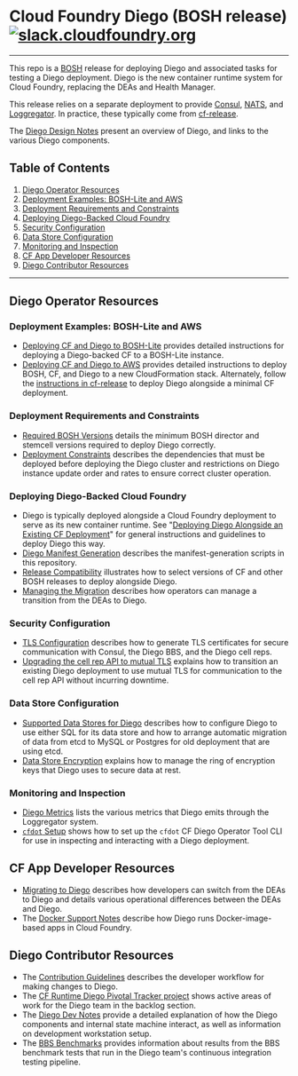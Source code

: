 # Cloud Foundry Diego (BOSH release) [![slack.cloudfoundry.org](https://slack.cloudfoundry.org/badge.svg)](https://slack.cloudfoundry.org)

----
This repo is a [BOSH](https://github.com/cloudfoundry/bosh) release for
deploying Diego and associated tasks for testing a Diego deployment.
Diego is the new container runtime system for Cloud Foundry, replacing the DEAs and Health Manager.

This release relies on a separate deployment to provide
[Consul](https://github.com/hashicorp/consul),
[NATS](https://github.com/apcera/gnatsd), and
[Loggregator](https://github.com/cloudfoundry/loggregator). In practice, these typically
come from [cf-release](https://github.com/cloudfoundry/cf-release).

The [Diego Design Notes](https://github.com/cloudfoundry/diego-design-notes) present an overview of Diego, and links to the various Diego components.

## Table of Contents

1. [Diego Operator Resources](#diego-operator-resources)
  1. [Deployment Examples: BOSH-Lite and AWS](#deployment-examples)
  1. [Deployment Requirements and Constraints](#deployment-requirements-constraints)
  1. [Deploying Diego-Backed Cloud Foundry](#deploying-diego-backed-cloud-foundry)
  1. [Security Configuration](#security-configuration)
  1. [Data Store Configuration](#data-store-configuration)
  1. [Monitoring and Inspection](#monitoring-inspection)
1. [CF App Developer Resources](#cf-app-developer-resources)
1. [Diego Contributor Resources](#diego-contributor-resources)

---

## <a name="diego-operator-resources"></a>Diego Operator Resources

### <a name="deployment-examples"></a>Deployment Examples: BOSH-Lite and AWS

- [Deploying CF and Diego to BOSH-Lite](examples/bosh-lite) provides detailed instructions for deploying a Diego-backed CF to a BOSH-Lite instance.
- [Deploying CF and Diego to AWS](examples/aws) provides detailed instructions to deploy BOSH, CF, and Diego to a new CloudFormation stack. Alternately, follow the [instructions in cf-release](https://github.com/cloudfoundry/cf-release/tree/master/example_manifests) to deploy Diego alongside a minimal CF deployment.


### <a name="deployment-requirements-constraints"></a>Deployment Requirements and Constraints

- [Required BOSH Versions](docs/required-bosh-versions.md) details the minimum BOSH director and stemcell versions required to deploy Diego correctly.
- [Deployment Constraints](docs/deployment-constraints.md) describes the dependencies that must be deployed before deploying the Diego cluster and restrictions on Diego instance update order and rates to ensure correct cluster operation.


### <a name="deploying-diego-backed-cloud-foundry"></a>Deploying Diego-Backed Cloud Foundry

- Diego is typically deployed alongside a Cloud Foundry deployment to serve as its new container runtime. See "[Deploying Diego Alongside an Existing CF Deployment](docs/deploy-alongside-existing-cf.md)" for general instructions and guidelines to deploy Diego this way.
- [Diego Manifest Generation](docs/manifest-generation.md) describes the manifest-generation scripts in this repository.
- [Release Compatibility](docs/release-compatibility.md) illustrates how to select versions of CF and other BOSH releases to deploy alongside Diego.
- [Managing the Migration](https://github.com/cloudfoundry/diego-design-notes/blob/master/migrating-to-diego.md#managing-the-migration) describes how operators can manage a transition from the DEAs to Diego.


### <a name="security-configuration"></a>Security Configuration

- [TLS Configuration](docs/tls-configuration.md) describes how to generate TLS certificates for secure communication with Consul, the Diego BBS, and the Diego cell reps.
- [Upgrading the cell rep API to mutual TLS](docs/upgrading-secure-cell-rep-api.md) explains how to transition an existing Diego deployment to use mutual TLS for communication to the cell rep API without incurring downtime.


### <a name="data-store-configuration"></a>Data Store Configuration

- [Supported Data Stores for Diego](docs/data-stores.md) describes how to configure Diego to use either SQL for its data store and how to arrange automatic migration of data from etcd to MySQL or Postgres for old deployment that are using etcd.
- [Data Store Encryption](docs/data-store-encryption.md) explains how to manage the ring of encryption keys that Diego uses to secure data at rest.


### <a name="monitoring-inspection"></a>Monitoring and Inspection

- [Diego Metrics](docs/metrics.md) lists the various metrics that Diego emits through the Loggregator system.
- [`cfdot` Setup](docs/cfdot-setup.md) shows how to set up the `cfdot` CF Diego Operator Tool CLI for use in inspecting and interacting with a Diego deployment.


## <a name="cf-app-developer-resources"></a>CF App Developer Resources

- [Migrating to Diego](https://github.com/cloudfoundry/diego-design-notes/blob/master/migrating-to-diego.md) describes how developers can switch from the DEAs to Diego and details various operational differences between the DEAs and Diego.
- The [Docker Support Notes](https://github.com/cloudfoundry/diego-design-notes/blob/master/docker-support.md) describe how Diego runs Docker-image-based apps in Cloud Foundry.


## <a name="diego-contributor-resources"></a>Diego Contributor Resources

- The [Contribution Guidelines](CONTRIBUTING.md) describes the developer workflow for making changes to Diego.
- The [CF Runtime Diego Pivotal Tracker project](https://www.pivotaltracker.com/n/projects/1003146) shows active areas of work for the Diego team in the backlog section.
- The [Diego Dev Notes](https://github.com/cloudfoundry/diego-dev-notes) provide a detailed explanation of how the Diego components and internal state machine interact, as well as information on development workstation setup.
- The [BBS Benchmarks](docs/bbs-benchmarks.md) provides information about results from the BBS benchmark tests that run in the Diego team's continuous integration testing pipeline.
